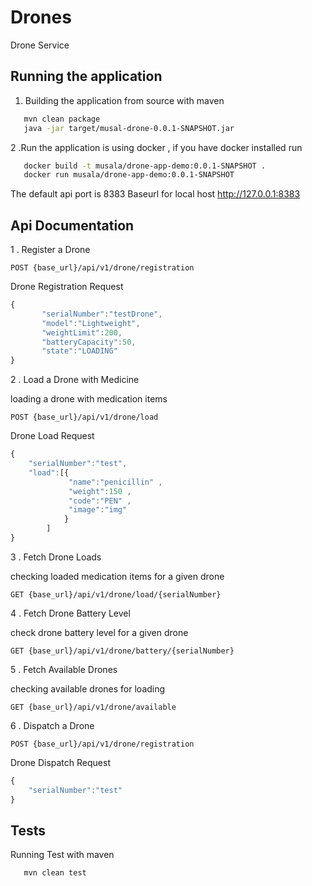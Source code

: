 # Drones

  Drone Service
  
## Running the application


1. Building the application from source with maven

  ```bash
     mvn clean package
     java -jar target/musal-drone-0.0.1-SNAPSHOT.jar
  ```
  
2 .Run the application is using docker , if you have docker installed run

  ```bash
     docker build -t musala/drone-app-demo:0.0.1-SNAPSHOT .
     docker run musala/drone-app-demo:0.0.1-SNAPSHOT
  ```
  
The default api port is 8383 
Baseurl for local host http://127.0.0.1:8383


## Api Documentation



  
1 . Register a Drone
  

```http
POST {base_url}/api/v1/drone/registration
```
   Drone Registration Request

```javascript
{
	   "serialNumber":"testDrone",
	   "model":"Lightweight",
	   "weightLimit":200,
	   "batteryCapacity":50,
	   "state":"LOADING"
}
```


2 . Load a Drone with Medicine
    
   loading a drone with medication items
  

```http
POST {base_url}/api/v1/drone/load
```
   Drone Load Request
   
   
```javascript
{
	"serialNumber":"test",
	"load":[{
		     "name":"penicillin" ,
	         "weight":150 ,
             "code":"PEN" ,
	         "image":"img"
         	}
		]
}
```

3 . Fetch Drone Loads

 checking loaded medication items for a given drone

```http
GET {base_url}/api/v1/drone/load/{serialNumber}

```

4 . Fetch Drone Battery Level

 check drone battery level for a given drone

```http
GET {base_url}/api/v1/drone/battery/{serialNumber}

```

5 . Fetch Available Drones

 checking available drones for loading

```http
GET {base_url}/api/v1/drone/available

```

6 . Dispatch a Drone
  

```http
POST {base_url}/api/v1/drone/registration
```
   Drone Dispatch Request

```javascript
{
	"serialNumber":"test"
}
```




## Tests

Running Test with maven

  ```bash
     mvn clean test
  ```


     